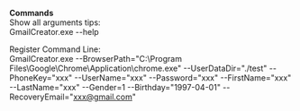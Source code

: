 **Commands**  
Show all arguments tips:   
GmailCreator.exe --help  

Register Command Line:  
GmailCreator.exe --BrowserPath="C:\\Program Files\\Google\\Chrome\\Application\\chrome.exe" --UserDataDir="./test" --PhoneKey="xxx" --UserName="xxx" --Password="xxx" --FirstName="xxx" --LastName="xxx" --Gender=1 --Birthday="1997-04-01" --RecoveryEmail="xxx@gmail.com"  